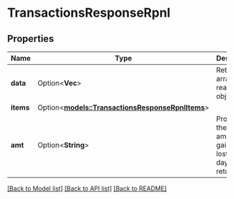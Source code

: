# TransactionsResponseRpnl

## Properties

Name | Type | Description | Notes
------------ | ------------- | ------------- | -------------
**data** | Option<**Vec<String>**> | Returns an array of realized pnl objects. | [optional]
**items** | Option<[**models::TransactionsResponseRpnlItems**](transactionsResponse_rpnl_items.md)> |  | [optional]
**amt** | Option<**String**> | Provides the total amount gained or lost from all days returned | [optional]

[[Back to Model list]](../README.md#documentation-for-models) [[Back to API list]](../README.md#documentation-for-api-endpoints) [[Back to README]](../README.md)
